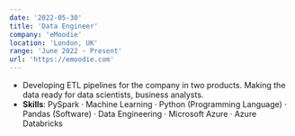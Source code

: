```yaml
---
date: '2022-05-30'
title: 'Data Engineer'
company: 'eMoodie'
location: 'London, UK'
range: 'June 2022 - Present'
url: 'https://emoodie.com'
---
```


- Developing ETL pipelines for the company in two products. Making the data ready for data scientists, business analysts.
- **Skills**: PySpark · Machine Learning · Python (Programming Language) · Pandas (Software) · Data Engineering · Microsoft Azure · Azure Databricks